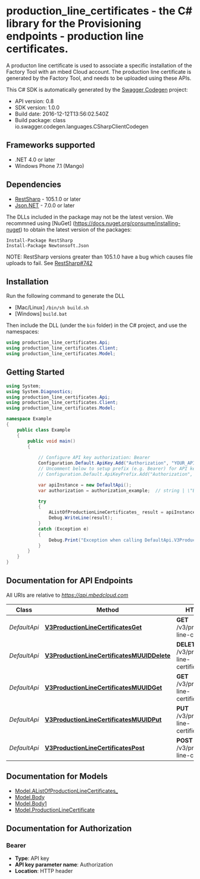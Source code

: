 # production_line_certificates - the C# library for the Provisioning endpoints - production line certificates.

A producton line certificate is used to associate a specific installation of the Factory Tool with an mbed Cloud account.  The production line certificate is generated by the Factory Tool, and needs to be uploaded using these APIs. 

This C# SDK is automatically generated by the [Swagger Codegen](https://github.com/swagger-api/swagger-codegen) project:

- API version: 0.8
- SDK version: 1.0.0
- Build date: 2016-12-12T13:56:02.540Z
- Build package: class io.swagger.codegen.languages.CSharpClientCodegen

<a name="frameworks-supported"></a>
## Frameworks supported
- .NET 4.0 or later
- Windows Phone 7.1 (Mango)

<a name="dependencies"></a>
## Dependencies
- [RestSharp](https://www.nuget.org/packages/RestSharp) - 105.1.0 or later
- [Json.NET](https://www.nuget.org/packages/Newtonsoft.Json/) - 7.0.0 or later

The DLLs included in the package may not be the latest version. We recommned using [NuGet] (https://docs.nuget.org/consume/installing-nuget) to obtain the latest version of the packages:
```
Install-Package RestSharp
Install-Package Newtonsoft.Json
```

NOTE: RestSharp versions greater than 105.1.0 have a bug which causes file uploads to fail. See [RestSharp#742](https://github.com/restsharp/RestSharp/issues/742)

<a name="installation"></a>
## Installation
Run the following command to generate the DLL
- [Mac/Linux] `/bin/sh build.sh`
- [Windows] `build.bat`

Then include the DLL (under the `bin` folder) in the C# project, and use the namespaces:
```csharp
using production_line_certificates.Api;
using production_line_certificates.Client;
using production_line_certificates.Model;
```
<a name="getting-started"></a>
## Getting Started

```csharp
using System;
using System.Diagnostics;
using production_line_certificates.Api;
using production_line_certificates.Client;
using production_line_certificates.Model;

namespace Example
{
    public class Example
    {
        public void main()
        {
            
            // Configure API key authorization: Bearer
            Configuration.Default.ApiKey.Add("Authorization", "YOUR_API_KEY");
            // Uncomment below to setup prefix (e.g. Bearer) for API key, if needed
            // Configuration.Default.ApiKeyPrefix.Add("Authorization", "Bearer");

            var apiInstance = new DefaultApi();
            var authorization = authorization_example;  // string | \"Bearer\" followed by the reference token or API key.

            try
            {
                AListOfProductionLineCertificates_ result = apiInstance.V3ProductionLineCertificatesGet(authorization);
                Debug.WriteLine(result);
            }
            catch (Exception e)
            {
                Debug.Print("Exception when calling DefaultApi.V3ProductionLineCertificatesGet: " + e.Message );
            }
        }
    }
}
```

<a name="documentation-for-api-endpoints"></a>
## Documentation for API Endpoints

All URIs are relative to *https://api.mbedcloud.com*

Class | Method | HTTP request | Description
------------ | ------------- | ------------- | -------------
*DefaultApi* | [**V3ProductionLineCertificatesGet**](docs/DefaultApi.md#v3productionlinecertificatesget) | **GET** /v3/production-line-certificates | 
*DefaultApi* | [**V3ProductionLineCertificatesMUUIDDelete**](docs/DefaultApi.md#v3productionlinecertificatesmuuiddelete) | **DELETE** /v3/production-line-certificates/{mUUID} | 
*DefaultApi* | [**V3ProductionLineCertificatesMUUIDGet**](docs/DefaultApi.md#v3productionlinecertificatesmuuidget) | **GET** /v3/production-line-certificates/{mUUID} | 
*DefaultApi* | [**V3ProductionLineCertificatesMUUIDPut**](docs/DefaultApi.md#v3productionlinecertificatesmuuidput) | **PUT** /v3/production-line-certificates/{mUUID} | 
*DefaultApi* | [**V3ProductionLineCertificatesPost**](docs/DefaultApi.md#v3productionlinecertificatespost) | **POST** /v3/production-line-certificates | 


<a name="documentation-for-models"></a>
## Documentation for Models

 - [Model.AListOfProductionLineCertificates_](docs/AListOfProductionLineCertificates_.md)
 - [Model.Body](docs/Body.md)
 - [Model.Body1](docs/Body1.md)
 - [Model.ProductionLineCertificate](docs/ProductionLineCertificate.md)


<a name="documentation-for-authorization"></a>
## Documentation for Authorization

<a name="Bearer"></a>
### Bearer

- **Type**: API key
- **API key parameter name**: Authorization
- **Location**: HTTP header

